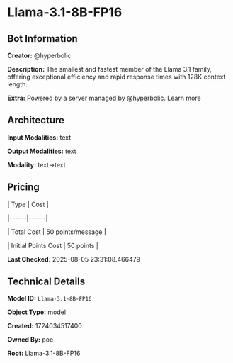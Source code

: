 # Llama-3.1-8B-FP16

## Bot Information

**Creator:** @hyperbolic

**Description:** The smallest and fastest member of the Llama 3.1 family, offering exceptional efficiency and rapid response times with 128K context length.

**Extra:** Powered by a server managed by @hyperbolic. Learn more


## Architecture

**Input Modalities:** text

**Output Modalities:** text

**Modality:** text->text


## Pricing

| Type | Cost |

|------|------|

| Total Cost | 50 points/message |

| Initial Points Cost | 50 points |


**Last Checked:** 2025-08-05 23:31:08.466479


## Technical Details

**Model ID:** `Llama-3.1-8B-FP16`

**Object Type:** model

**Created:** 1724034517400

**Owned By:** poe

**Root:** Llama-3.1-8B-FP16
